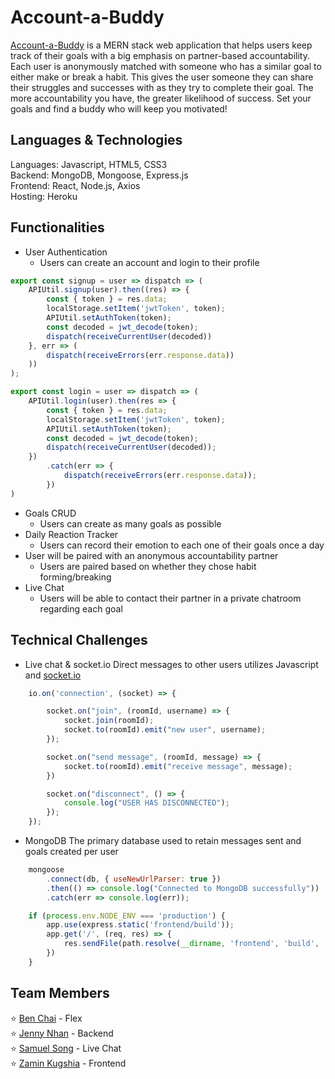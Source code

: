 # Account-a-Buddy
[Account-a-Buddy](https://account-a-buddies.herokuapp.com) is a MERN stack web application that helps users keep track of their goals with a big emphasis on partner-based accountability. Each user is anonymously matched with someone who has a similar goal to either make or break a habit. This gives the user someone they can share their struggles and successes with as they try to complete their goal. The more accountability you have, the greater likelihood of success. Set your goals and find a buddy who will keep you motivated!

## Languages & Technologies
Languages: Javascript, HTML5, CSS3
<br/>
Backend: MongoDB, Mongoose, Express.js
<br/>
Frontend: React, Node.js, Axios
<br/>
Hosting: Heroku

## Functionalities
- User Authentication
    - Users can create an account and login to their profile

```Javascript
export const signup = user => dispatch => (
    APIUtil.signup(user).then((res) => {
        const { token } = res.data;
        localStorage.setItem('jwtToken', token);
        APIUtil.setAuthToken(token);
        const decoded = jwt_decode(token);
        dispatch(receiveCurrentUser(decoded))
    }, err => (
        dispatch(receiveErrors(err.response.data))
    ))
);

export const login = user => dispatch => (
    APIUtil.login(user).then(res => {
        const { token } = res.data;
        localStorage.setItem('jwtToken', token);
        APIUtil.setAuthToken(token);
        const decoded = jwt_decode(token);
        dispatch(receiveCurrentUser(decoded));
    })
        .catch(err => {
            dispatch(receiveErrors(err.response.data));
        })
)
```

- Goals CRUD 
    - Users can create as many goals as possible
- Daily Reaction Tracker
    - Users can record their emotion to each one of their goals once a day
- User will be paired with an anonymous accountability partner
    -  Users are paired based on whether they chose habit forming/breaking
- Live Chat
    -  Users will be able to contact their partner in a private chatroom regarding each goal

## Technical Challenges
- Live chat & socket.io
    Direct messages to other users utilizes Javascript and [socket.io](https://socket.io/)

```Javascript
    io.on('connection', (socket) => {

        socket.on("join", (roomId, username) => {
            socket.join(roomId);
            socket.to(roomId).emit("new user", username);
        });

        socket.on("send message", (roomId, message) => {
            socket.to(roomId).emit("receive message", message);
        })

        socket.on("disconnect", () => {
            console.log("USER HAS DISCONNECTED");
        });
    });
```

- MongoDB
    The primary database used to retain messages sent and goals created per user
```Javascript
    mongoose
        .connect(db, { useNewUrlParser: true })
        .then(() => console.log("Connected to MongoDB successfully"))
        .catch(err => console.log(err));

    if (process.env.NODE_ENV === 'production') {
        app.use(express.static('frontend/build'));
        app.get('/', (req, res) => {
            res.sendFile(path.resolve(__dirname, 'frontend', 'build', 'index.html'));
        })
    }
```

## Team Members
⭐ [Ben Chai](https://www.linkedin.com/in/ben-chai/) - Flex
<br/>
⭐ [Jenny Nhan](https://www.linkedin.com/in/jennynhan/) - Backend
<br/>
⭐ [Samuel Song](https://www.linkedin.com/in/samuel-song-a0b64a21a/) - Live Chat
<br/>
⭐ [Zamin Kugshia](https://www.linkedin.com/in/zamin-k/) - Frontend
